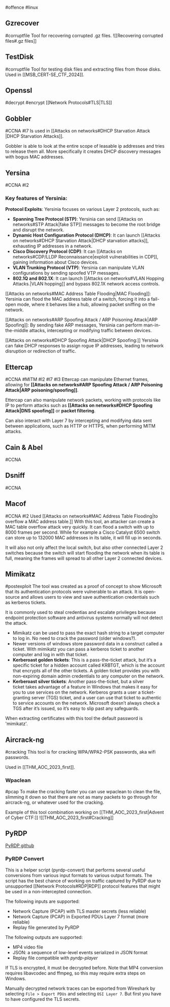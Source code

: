 #offence #linux 
## Gzrecover
#corruptfile
Tool for recovering corrupted .gz files. ![[Recovering corrupted files#.gz files]]
## TestDisk
#corruptfile 
Tool for testing disk files and extracting files from those disks. Used in [[MSB_CERT-SE_CTF_2024]].
## Openssl
#decrypt #encrypt
[[Network Protocols#TLS|TLS]]

## Gobbler
#CCNA #l7
Is used in [[Attacks on networks#DHCP Starvation Attack |DHCP Starvation Attacks]].

Gobbler is able to look at the entire scope of leasable ip addresses and tries to release them all. More specifically it creates DHCP discovery messages with bogus MAC addresses.

## Yersina
#CCNA #l2
### Key features of Yersinia:

**Protocol Exploits**: Yersinia focuses on various Layer 2 protocols, such as:

- **Spanning Tree Protocol (STP)**: Yersinia can send [[Attacks on networks#STP Attack|fake STP]] messages to become the root bridge and disrupt the network.
- **Dynamic Host Configuration Protocol (DHCP)**: It can launch [[Attacks on networks#DHCP Starvation Attack|DHCP starvation attacks]], exhausting IP addresses in a network.
- **Cisco Discovery Protocol (CDP)**: It can [[Attacks on networks#CDP/LLDP Reconnaissance|exploit vulnerabilities in CDP]], gaining information about Cisco devices.
- **VLAN Trunking Protocol (VTP)**: Yersinia can manipulate VLAN configurations by sending spoofed VTP messages.
- **802.1Q and 802.1X**: It can launch [[Attacks on networks#VLAN Hopping Attacks.|VLAN hopping]] and bypass 802.1X network access controls.

[[Attacks on networks#MAC Address Table Flooding|MAC Flooding]]: Yersinia can flood the MAC address table of a switch, forcing it into a fail-open mode, where it behaves like a hub, allowing packet sniffing on the network.

[[Attacks on networks#ARP Spoofing Attack / ARP Poisoning Attack|ARP Spoofing]]: By sending fake ARP messages, Yersinia can perform man-in-the-middle attacks, intercepting or modifying traffic between devices.

[[Attacks on networks#DHCP Spoofing Attack|DHCP Spoofing:]] Yersinia can fake DHCP responses to assign rogue IP addresses, leading to network disruption or redirection of traffic.
## Ettercap
#CCNA #MITM #l2 #l7 #l3
Ettercap can manipulate Ethernet frames, allowing for **[[Attacks on networks#ARP Spoofing Attack / ARP Poisoning Attack|ARP poisoning/spoofing]]**.

Ettercap can also manipulate network packets, working with protocols like IP to perform attacks such as **[[Attacks on networks#DHCP Spoofing Attack|DNS spoofing]]** or **packet filtering**.

Can also interact with Layer 7 by intercepting and modifying data sent between applications, such as HTTP or HTTPS, when performing MITM attacks.
## Cain & Abel
#CCNA 
## Dsniff
#CCNA 
## Macof
#CCNA #l2 
Used [[Attacks on networks#MAC Address Table Flooding|to overflow a MAC address table.]] 
With this tool, an attacker can create a MAC table overflow attack very quickly. It can flood a switch with up to 8000 frames per second. While for example a Cisco Catalyst 6500 switch can store up to 132000 MAC addresses in its table, it will fill up in seconds.

It will also not only affect the local switch, but also other connected Layer 2 switches because the switch will start flooding the network when its table is full, meaning the frames will spread to all other Layer 2 connected devices.

## Mimikatz
#postexploit 
The tool was created as a proof of concept to show Microsoft that its authentication protocols were vulnerable to an attack.
It is open-source and allows users to view and save authentication credentials such as kerberos tickets.

It is commonly used to steal credentias and escalate privileges because endpoint protection software and antivirus systems normally will not detect the attack.
- Mimikatz can be used to pass the exact hash string to a target computer to log in. No need to crack the password (older windows?).
- Newer versions of windows store password data in a construct called a ticket. With mimikatz you can pass a kerberos ticket to another computer and log in with that ticket.
- **Kerberoast golden tickets**: This is a pass-the-ticket attack, but it’s a specific ticket for a hidden account called KRBTGT, which is the account that encrypts all of the other tickets. A golden ticket provides you with non-expiring domain admin credentials to any computer on the network.
- **Kerberoast silver tickets**: Another pass-the-ticket, but a silver ticket takes advantage of a feature in Windows that makes it easy for you to use services on the network. Kerberos grants a user a ticket-granting server (TGS) ticket, and a user can use that ticket to authentic to service accounts on the network. Microsoft doesn’t always check a TGS after it’s issued, so it’s easy to slip past any safeguards.

When extracting certificates with this tool the default password is 'mimikatz'.
## Aircrack-ng
#cracking
This tool is for cracking WPA/WPA2-PSK passwords, aka wifi passwords.

Used in [[THM_AOC_2023_first]].

### Wpaclean
#pcap
To make the cracking faster you can use wpaclean to clean the file, slimming it down so that there are not as many packets to go through for aircrack-ng, or whatever used for the cracking. 

Example of this tool combination working on [[THM_AOC_2023_first|Advent of Cyber CTF:]]  ![[THM_AOC_2023_first#Cracking]]
## PyRDP
[PyRDP github](https://github.com/GoSecure/pyrdp)
### PyRDP Convert

This is a helper script (pyrdp-convert) that performs several useful conversions from various input formats to various output formats. The script has the best chance of working on traffic captured by PyRDP due to unsupported [[Network Protocols#RDP|RDP]] protocol features that might be used in a non-intercepted connection.

The following inputs are supported:
- Network Capture (PCAP) with TLS master secrets (less reliable)
- Network Capture (PCAP) in Exported PDUs Layer 7 format (more reliable)
- Replay file generated by PyRDP

The following outputs are supported:
- MP4 video file
- JSON: a sequence of low-level events serialized in JSON format
- Replay file compatible with *pyrdp-player*

If TLS is encrypted, it must be decrypted before.
Note that MP4 conversion requires libavcodec and ffmpeg, so this may require extra steps on Windows.

Manually decrypted network traces can be exported from Wireshark by selecting `File > Export PDUs` and selecting `OSI Layer 7`. But first you have to have configured the TLS secrets.